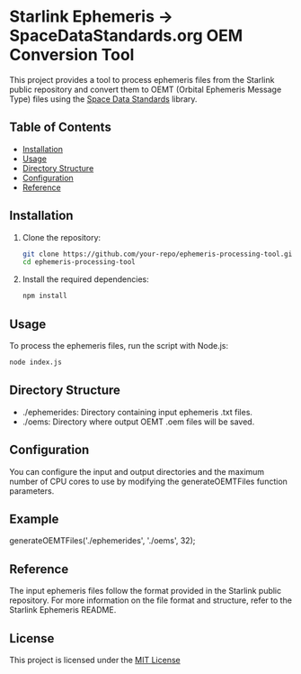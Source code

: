 # Starlink Ephemeris -> SpaceDataStandards.org OEM Conversion Tool

This project provides a tool to process ephemeris files from the Starlink public repository and convert them to OEMT (Orbital Ephemeris Message Type) files using the [Space Data Standards](https://www.npmjs.com/package/spacedatastandards.org) library.

## Table of Contents

- [Installation](#installation)
- [Usage](#usage)
- [Directory Structure](#directory-structure)
- [Configuration](#configuration)
- [Reference](#reference)

## Installation

1. Clone the repository:

   ```sh
   git clone https://github.com/your-repo/ephemeris-processing-tool.git
   cd ephemeris-processing-tool
   ```

2. Install the required dependencies:

   ```sh
   npm install
   ```

## Usage

To process the ephemeris files, run the script with Node.js:

```sh
node index.js
```

## Directory Structure

- ./ephemerides: Directory containing input ephemeris .txt files.
- ./oems: Directory where output OEMT .oem files will be saved.

## Configuration

You can configure the input and output directories and the maximum number of CPU cores to use by modifying the generateOEMTFiles function parameters.

## Example

generateOEMTFiles('./ephemerides', './oems', 32);

## Reference

The input ephemeris files follow the format provided in the Starlink public repository. For more information on the file format and structure, refer to the Starlink Ephemeris README.

## License

This project is licensed under the [MIT License](https://opensource.org/license/mit)